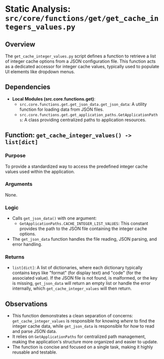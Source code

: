 # Static Analysis: `src/core/functions/get/get_cache_integers_values.py`

## Overview
The `get_cache_integer_values.py` script defines a function to retrieve a list of integer cache options from a JSON configuration file. This function acts as a dedicated accessor for integer cache values, typically used to populate UI elements like dropdown menus.

## Dependencies
- **Local Modules (src.core.functions.get)**:
    - `src.core.functions.get.get_json_data.get_json_data`: A utility function for loading data from JSON files.
    - `src.core.functions.get.get_application_paths.GetApplicationPaths`: A class providing centralized paths to application resources.

## Function: `get_cache_integer_values() -> list[dict]`

### Purpose
To provide a standardized way to access the predefined integer cache values used within the application.

### Arguments
None.

### Logic
- Calls `get_json_data()` with one argument:
    - `GetApplicationPaths.CACHE_INTEGER_LIST_VALUES`: This constant provides the path to the JSON file containing the integer cache options.
- The `get_json_data` function handles the file reading, JSON parsing, and error handling.

### Returns
- `list[dict]`: A list of dictionaries, where each dictionary typically contains keys like "format" (for display text) and "code" (for the associated value). If the JSON file is not found, is malformed, or the key is missing, `get_json_data` will return an empty list or handle the error internally, which `get_cache_integer_values` will then return.

## Observations
- This function demonstrates a clean separation of concerns: `get_cache_integer_values` is responsible for knowing *where* to find the integer cache data, while `get_json_data` is responsible for *how* to read and parse JSON data.
- It relies on `GetApplicationPaths` for centralized path management, making the application's structure more organized and easier to update.
- The function is concise and focused on a single task, making it highly reusable and testable.

